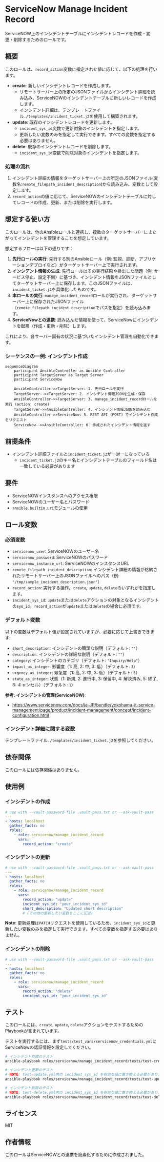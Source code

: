 # ServiceNow Manage Incident Record

ServiceNOW上のインシデントテーブルにインシデントレコードを作成・変更・削除するためのロールです。

## 概要

このロールは、`record_action`変数に指定された値に応じて、以下の処理を行います。

- **create**: 新しいインシデントレコードを作成します。
  - リモートサーバー上の所定のJSONファイルからインシデント詳細を読み込み、ServiceNOWのインシデントテーブルに新しいレコードを作成します。
  - インシデント詳細は、テンプレートファイル`./templates/incident_ticket.j2`を使用して構築されます。
- **update**: 既存のインシデントレコードを更新します。
  - `incident_sys_id`変数で更新対象のインシデントを指定します。
  - 更新したい変数のみを指定して実行できます。すべての変数を指定する必要はありません。
- **delete**: 既存のインシデントレコードを削除します。
  - `incident_sys_id`変数で削除対象のインシデントを指定します。

### 処理の流れ
1. インシデント詳細の情報をターゲットサーバー上の所定のJSONファイル(変数名:`remote_filepath_incident_description`)から読み込み、変数として設定します。
2. `record_action`の値に応じて、ServiceNOWのインシデントテーブルに対してレコードの作成、更新、または削除を実行します。

## 想定する使い方

このロールは、他のAnsibleロールと連携し、複数のターゲットサーバーにまたがってインシデントを管理することを想定しています。

想定するフローは以下の通りです：
1. **先行ロールの実行**: 先行する別のAnsibleロール（例: 監視、診断、アプリケーションデプロイなど）がターゲットサーバー上で実行されます。
2. **インシデント情報の生成**: 先行ロールはその実行結果や検出した問題（例: サービス停止、設定不備）に基づき、インシデント情報をJSONファイルとしてターゲットサーバー上に保存します。このJSONファイルは、`incident_ticket.j2`を具体化したものです。
3. **本ロールの実行**: `manage_incident_record`ロールが実行され、ターゲットサーバー上に保存されたJSONファイル（`remote_filepath_incident_description`でパスを指定）を読み込みます。
4. **ServiceNowとの連携**: 読み込んだ情報を使って、ServiceNowにインシデントを起票（作成・更新・削除）します。

これにより、各サーバー固有の状況に基づいたインシデント管理を自動化できます。

### シーケンスの一例: インシデント作成

```mermaid
sequenceDiagram
    participant AnsibleController as Ansible Controller
    participant TargetServer as Target Server
    participant ServiceNow

    AnsibleController->>TargetServer: 1. 先行ロールを実行
    TargetServer-->>TargetServer: 2. インシデント情報JSONを生成・保存
    AnsibleController->>TargetServer: 3. manage_incident_recordロールを実行 (action: create)
    TargetServer->>AnsibleController: 4. インシデント情報JSONを読み込む
    AnsibleController->>ServiceNow: 5. REST API (POST) でインシデント作成をリクエスト
    ServiceNow-->>AnsibleController: 6. 作成されたインシデント情報を返す
```

## 前提条件

- インシデント詳細ファイルと`incident_ticket.j2`が一対一になっている
  - `incident_ticket.j2`のキー名とインシデントテーブルのフィールド名は一致している必要があります

## 要件

- ServiceNOWインスタンスへのアクセス権限
- ServiceNOWのユーザー名とパスワード
- `ansible.builtin.uri`モジュールの使用

## ロール変数

### 必須変数

- `servicenow_user`: ServiceNOWのユーザー名
- `servicenow_password`: ServiceNOWのパスワード
- `servicenow_instance_url`: ServiceNOWのインスタンスURL
- `remote_filepath_incident_description`: インシデント詳細の情報が格納されたリモートサーバー上のJSONファイルへのパス（例: `"/tmp/sample_incident_description.json"`）
- `record_action`: 実行する操作。`create`, `update`, `delete`のいずれかを指定します。
- `incident_sys_id`: `update`または`delete`アクションの対象となるインシデントの`sys_id`。`record_action`が`update`または`delete`の場合に必須です。

### デフォルト変数

以下の変数はデフォルト値が設定されていますが、必要に応じて上書きできます:

- `short_description`: インシデントの簡潔な説明（デフォルト: `""`）
- `description`: インシデントの詳細な説明（デフォルト: `""`）
- `category`: インシデントのカテゴリ（デフォルト: `"Inquiry/Help"`）
- `impact_as_integer`: 影響度（1: 高, 2: 中, 3: 低）（デフォルト: `3`）
- `urgency_as_integer`: 緊急度（1: 高, 2: 中, 3: 低）（デフォルト: `3`）
- `state_as_integer`: 状態（1: 新規, 2: 進行中, 3: 保留中, 4: 解決済み, 5: 終了, 6: キャンセル）（デフォルト: `1`）


**参考: インシデントの管理(ServiceNOW)**:
- https://www.servicenow.com/docs/ja-JP/bundle/yokohama-it-service-management/page/product/incident-management/concept/incident-configuration.html


### インシデント詳細に関する変数
テンプレートファイル`./templates/incident_ticket.j2`を参照してください。

## 依存関係
このロールには依存関係はありません。

## 使用例

### インシデントの作成
```yaml
# use with --vault-password-file .vault_pass.txt or --ask-vault-pass
---
- hosts: localhost
  gather_facts: no
  roles:
    - role: servicenow/manage_incident_record
      vars:
        record_action: "create"
```

### インシデントの更新
```yaml
# use with --vault-password-file .vault_pass.txt or --ask-vault-pass
---
- hosts: localhost
  gather_facts: no
  roles:
    - role: servicenow/manage_incident_record
      vars:
        record_action: "update"
        incident_sys_id: "your_incident_sys_id"
        short_description: "Updated short description"
        # (その他の更新したい変数をここに記述)
```
**Note:** 更新処理は`PATCH`リクエストを使用しているため、`incident_sys_id`と更新したい変数のみを指定して実行できます。すべての変数を指定する必要はありません。


### インシデントの削除
```yaml
# use with --vault-password-file .vault_pass.txt or --ask-vault-pass
---
- hosts: localhost
  gather_facts: no
  roles:
    - role: servicenow/manage_incident_record
      vars:
        record_action: "delete"
        incident_sys_id: "your_incident_sys_id"
```

## テスト
このロールには、`create`, `update`, `delete`アクションをテストするためのPlaybookが含まれています。

テストを実行するには、まず`tests/test_vars/servicenow_credentials.yml`にServiceNowの認証情報を設定してください。

```bash
# インシデント作成のテスト
ansible-playbook roles/servicenow/manage_incident_record/tests/test-create.yml -i roles/servicenow/manage_incident_record/tests/inventory --vault-password-file .vault_pass.txt

# インシデント更新のテスト
# NOTE: test-update.yml内の incident_sys_id を有効な値に置き換える必要があります
ansible-playbook roles/servicenow/manage_incident_record/tests/test-update.yml -i roles/servicenow/manage_incident_record/tests/inventory --vault-password-file .vault_pass.txt

# インシデント削除のテスト
# NOTE: test-delete.yml内の incident_sys_id を有効な値に置き換える必要があります
ansible-playbook roles/servicenow/manage_incident_record/tests/test-delete.yml -i roles/servicenow/manage_incident_record/tests/inventory --vault-password-file .vault_pass.txt
```

## ライセンス

MIT

## 作者情報

このロールはServiceNOWとの連携を簡素化するために作成されました。